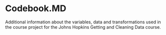 # Codebook.MD
Additional information about the variables, data and transformations used in the course project for the Johns Hopkins Getting and Cleaning Data course.
